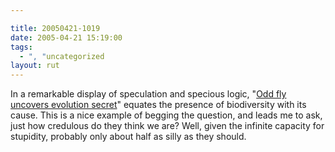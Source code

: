 ```yaml
---

title: 20050421-1019
date: 2005-04-21 15:19:00
tags:
  - ", "uncategorized
layout: rut
---
```


<p> In a remarkable display of speculation and specious logic, "<a href="http://news.bbc.co.uk/2/hi/science/nature/4461827.stm">Odd fly
uncovers evolution secret</a>" equates the presence of biodiversity
with its cause.  This is a nice example of begging the question,
and leads me to ask, just how credulous do they think we are?  Well,
given the infinite capacity for stupidity, probably only about half
as silly as they should.</p>

